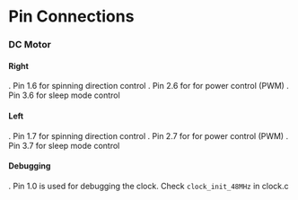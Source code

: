 
# Pin Connections

### DC Motor 
#### Right
 . Pin 1.6 for spinning direction control
 . Pin 2.6 for for power control (PWM)
 . Pin 3.6 for sleep mode control
#### Left
 . Pin 1.7 for spinning direction control
 . Pin 2.7 for for power control (PWM)
 . Pin 3.7 for sleep mode control

 #### Debugging 
 . Pin 1.0 is used for debugging the clock. Check `clock_init_48MHz` in clock.c